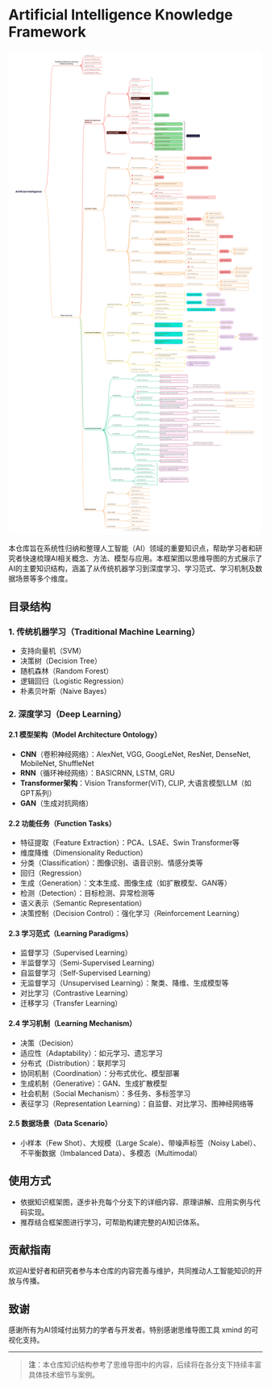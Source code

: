 # Artificial Intelligence Knowledge Framework

![AI Knowledge Framework](./img/Artificial%20Intelligence.png)

本仓库旨在系统性归纳和整理人工智能（AI）领域的重要知识点，帮助学习者和研究者快速梳理AI相关概念、方法、模型与应用。本框架图以思维导图的方式展示了AI的主要知识结构，涵盖了从传统机器学习到深度学习、学习范式、学习机制及数据场景等多个维度。

## 目录结构

### 1. 传统机器学习（Traditional Machine Learning）
- 支持向量机（SVM）
- 决策树（Decision Tree）
- 随机森林（Random Forest）
- 逻辑回归（Logistic Regression）
- 朴素贝叶斯（Naive Bayes）

### 2. 深度学习（Deep Learning）

#### 2.1 模型架构（Model Architecture Ontology）
- **CNN**（卷积神经网络）：AlexNet, VGG, GoogLeNet, ResNet, DenseNet, MobileNet, ShuffleNet
- **RNN**（循环神经网络）：BASICRNN, LSTM, GRU
- **Transformer架构**：Vision Transformer(ViT), CLIP, 大语言模型LLM（如GPT系列）
- **GAN**（生成对抗网络）

#### 2.2 功能任务（Function Tasks）
- 特征提取（Feature Extraction）：PCA、LSAE、Swin Transformer等
- 维度降维（Dimensionality Reduction）
- 分类（Classification）：图像识别、语音识别、情感分类等
- 回归（Regression）
- 生成（Generation）：文本生成、图像生成（如扩散模型、GAN等）
- 检测（Detection）：目标检测、异常检测等
- 语义表示（Semantic Representation）
- 决策控制（Decision Control）：强化学习（Reinforcement Learning）

#### 2.3 学习范式（Learning Paradigms）
- 监督学习（Supervised Learning）
- 半监督学习（Semi-Supervised Learning）
- 自监督学习（Self-Supervised Learning）
- 无监督学习（Unsupervised Learning）：聚类、降维、生成模型等
- 对比学习（Contrastive Learning）
- 迁移学习（Transfer Learning）

#### 2.4 学习机制（Learning Mechanism）
- 决策（Decision）
- 适应性（Adaptability）：如元学习、遗忘学习
- 分布式（Distribution）：联邦学习
- 协同机制（Coordination）：分布式优化、模型部署
- 生成机制（Generative）：GAN、生成扩散模型
- 社会机制（Social Mechanism）：多任务、多标签学习
- 表征学习（Representation Learning）：自监督、对比学习、图神经网络等

#### 2.5 数据场景（Data Scenario）
- 小样本（Few Shot）、大规模（Large Scale）、带噪声标签（Noisy Label）、不平衡数据（Imbalanced Data）、多模态（Multimodal）

## 使用方式

- 依据知识框架图，逐步补充每个分支下的详细内容、原理讲解、应用实例与代码实现。
- 推荐结合框架图进行学习，可帮助构建完整的AI知识体系。

## 贡献指南

欢迎AI爱好者和研究者参与本仓库的内容完善与维护，共同推动人工智能知识的开放与传播。

## 致谢

感谢所有为AI领域付出努力的学者与开发者。特别感谢思维导图工具 xmind 的可视化支持。

---

> **注**：本仓库知识结构参考了思维导图中的内容，后续将在各分支下持续丰富具体技术细节与案例。